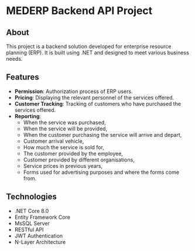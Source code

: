 # MEDERP Backend API Project

## About

This project is a backend solution developed for enterprise resource planning (ERP). It is built using .NET and designed to meet various business needs.

## Features
- **Permission**: Authorization process of ERP users.
- **Pricing**: Displaying the relevant personnel of the services offered.
- **Customer Tracking**: Tracking of customers who have purchased the services offered.
- **Reporting**: 
  - When the service was purchased,
  - When the service will be provided,
  - When the customer purchasing the service will arrive and depart,
  - Customer arrival vehicle,
  - How much the service is sold for,
  - The customer provided by the employee,
  - Customer provided by different organisations,
  - Service prices in previous years,
  - Forms used for advertising purposes and where the forms come from.

## Technologies

- .NET Core 8.0
- Entity Framework Core
- MsSQL Server
- RESTful API
- JWT Authentication
- N-Layer Architecture
